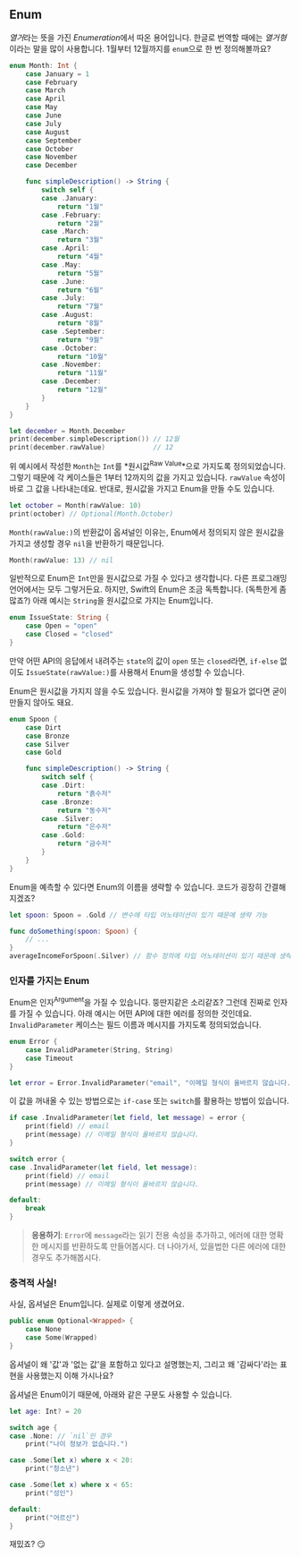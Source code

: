 ## Enum

*열거*라는 뜻을 가진 *Enumeration*에서 따온 용어입니다. 한글로 번역할 때에는 *열거형*이라는 말을 많이 사용합니다. 1월부터 12월까지를 `enum`으로 한 번 정의해볼까요?

```swift
enum Month: Int {
    case January = 1
    case February
    case March
    case April
    case May
    case June
    case July
    case August
    case September
    case October
    case November
    case December

    func simpleDescription() -> String {
        switch self {
        case .January:
            return "1월"
        case .February:
            return "2월"
        case .March:
            return "3월"
        case .April:
            return "4월"
        case .May:
            return "5월"
        case .June:
            return "6월"
        case .July:
            return "7월"
        case .August:
            return "8월"
        case .September:
            return "9월"
        case .October:
            return "10월"
        case .November:
            return "11월"
        case .December:
            return "12월"
        }
    }
}

let december = Month.December
print(december.simpleDescription()) // 12월
print(december.rawValue)            // 12
```

위 예시에서 작성한 `Month`는 `Int`를 *원시값<sup>Raw Value</sup>*으로 가지도록 정의되었습니다. 그렇기 때문에 각 케이스들은 1부터 12까지의 값을 가지고 있습니다. `rawValue` 속성이 바로 그 값을 나타내는데요. 반대로, 원시값을 가지고 Enum을 만들 수도 있습니다.

```swift
let october = Month(rawValue: 10)
print(october) // Optional(Month.October)
```

`Month(rawValue:)`의 반환값이 옵셔널인 이유는, Enum에서 정의되지 않은 원시값을 가지고 생성할 경우 `nil`을 반환하기 때문입니다.

```swift
Month(rawValue: 13) // nil
```

일반적으로 Enum은 `Int`만을 원시값으로 가질 수 있다고 생각합니다. 다른 프로그래밍 언어에서는 모두 그렇거든요. 하지만, Swift의 Enum은 조금 독특합니다. (독특한게 좀 많죠?) 아래 예시는 `String`을 원시값으로 가지는 Enum입니다.

```swift
enum IssueState: String {
    case Open = "open"
    case Closed = "closed"
}
```

만약 어떤 API의 응답에서 내려주는 `state`의 값이 `open` 또는 `closed`라면, `if-else` 없이도 `IssueState(rawValue:)`를 사용해서 Enum을 생성할 수 있습니다.

Enum은 원시값을 가지지 않을 수도 있습니다. 원시값을 가져야 할 필요가 없다면 굳이 만들지 않아도 돼요.

```swift
enum Spoon {
    case Dirt
    case Bronze
    case Silver
    case Gold

    func simpleDescription() -> String {
        switch self {
        case .Dirt:
            return "흙수저"
        case .Bronze:
            return "동수저"
        case .Silver:
            return "은수저"
        case .Gold:
            return "금수저"
        }
    }
}
```

Enum을 예측할 수 있다면 Enum의 이름을 생략할 수 있습니다. 코드가 굉장히 간결해지겠죠?

```swift
let spoon: Spoon = .Gold // 변수에 타입 어노테이션이 있기 때문에 생략 가능

func doSomething(spoon: Spoon) {
    // ...
}
averageIncomeForSpoon(.Silver) // 함수 정의에 타입 어노테이션이 있기 때문에 생략 가능
```

### 인자를 가지는 Enum

Enum은 인자<sup>Argument</sup>을 가질 수 있습니다. 뚱딴지같은 소리같죠? 그런데 진짜로 인자를 가질 수 있습니다. 아래 예시는 어떤 API에 대한 에러를 정의한 것인데요. `InvalidParameter` 케이스는 필드 이름과 메시지를 가지도록 정의되었습니다.

```swift
enum Error {
    case InvalidParameter(String, String)
    case Timeout
}

let error = Error.InvalidParameter("email", "이메일 형식이 올바르지 않습니다.")
```

이 값을 꺼내올 수 있는 방법으로는 `if-case` 또는 `switch`를 활용하는 방법이 있습니다.

```swift
if case .InvalidParameter(let field, let message) = error {
    print(field) // email
    print(message) // 이메일 형식이 올바르지 않습니다.
}

switch error {
case .InvalidParameter(let field, let message):
    print(field) // email
    print(message) // 이메일 형식이 올바르지 않습니다.

default:
    break
}
```

> **응용하기**: `Error`에 `message`라는 읽기 전용 속성을 추가하고, 에러에 대한 명확한 메시지를 반환하도록 만들어봅시다. 더 나아가서, 있을법한 다른 에러에 대한 경우도 추가해봅시다.

### 충격적 사실!

사실, 옵셔널은 Enum입니다. 실제로 이렇게 생겼어요.

```swift
public enum Optional<Wrapped> {
    case None
    case Some(Wrapped)
}
```

옵셔널이 왜 '값'과 '없는 값'을 포함하고 있다고 설명했는지, 그리고 왜 '감싸다'라는 표현을 사용했는지 이해 가시나요?

옵셔널은 Enum이기 때문에, 아래와 같은 구문도 사용할 수 있습니다.

```swift
let age: Int? = 20

switch age {
case .None: // `nil`인 경우
    print("나이 정보가 없습니다.")

case .Some(let x) where x < 20:
    print("청소년")

case .Some(let x) where x < 65:
    print("성인")

default:
    print("어르신")
}
```

재밌죠? 😏
